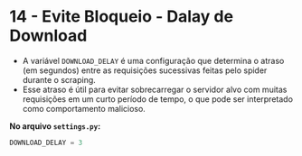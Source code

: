 # 14 - Evite Bloqueio - Dalay de Download


- A variável ``DOWNLOAD_DELAY`` é uma configuração que determina o atraso (em segundos) entre as requisições sucessivas feitas pelo spider durante o scraping.
- Esse atraso é útil para evitar sobrecarregar o servidor alvo com muitas requisições em um curto período de tempo, o que pode ser interpretado como comportamento malicioso.


**No arquivo ``settings.py``:**
```python
DOWNLOAD_DELAY = 3
```